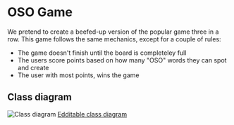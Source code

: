 # OSO Game

We pretend to create a beefed-up version of the popular game three in a row.
This game follows the same mechanics, except for a couple of rules:
* The game doesn't finish until the board is completeley full
* The users score points based on how many "OSO" words they can spot and create
* The user with most points, wins the game

## Class diagram

![Class diagram](http://yuml.me/65216725.png)
[Edditable class diagram](http://yuml.me/edit/65216725)